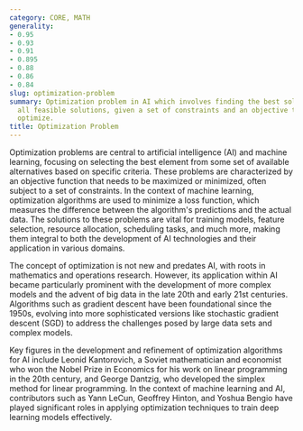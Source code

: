 ```yaml
---
category: CORE, MATH
generality:
- 0.95
- 0.93
- 0.91
- 0.895
- 0.88
- 0.86
- 0.84
slug: optimization-problem
summary: Optimization problem in AI which involves finding the best solution from
  all feasible solutions, given a set of constraints and an objective to achieve or
  optimize.
title: Optimization Problem
---
```


Optimization problems are central to artificial intelligence (AI) and machine learning, focusing on selecting the best element from some set of available alternatives based on specific criteria. These problems are characterized by an objective function that needs to be maximized or minimized, often subject to a set of constraints. In the context of machine learning, optimization algorithms are used to minimize a loss function, which measures the difference between the algorithm's predictions and the actual data. The solutions to these problems are vital for training models, feature selection, resource allocation, scheduling tasks, and much more, making them integral to both the development of AI technologies and their application in various domains.

The concept of optimization is not new and predates AI, with roots in mathematics and operations research. However, its application within AI became particularly prominent with the development of more complex models and the advent of big data in the late 20th and early 21st centuries. Algorithms such as gradient descent have been foundational since the 1950s, evolving into more sophisticated versions like stochastic gradient descent (SGD) to address the challenges posed by large data sets and complex models.

Key figures in the development and refinement of optimization algorithms for AI include Leonid Kantorovich, a Soviet mathematician and economist who won the Nobel Prize in Economics for his work on linear programming in the 20th century, and George Dantzig, who developed the simplex method for linear programming. In the context of machine learning and AI, contributors such as Yann LeCun, Geoffrey Hinton, and Yoshua Bengio have played significant roles in applying optimization techniques to train deep learning models effectively.